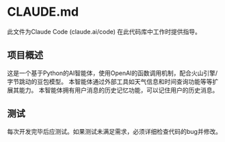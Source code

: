 # CLAUDE.md

此文件为Claude Code (claude.ai/code) 在此代码库中工作时提供指导。

## 项目概述

这是一个基于Python的AI智能体，使用OpenAI的函数调用机制，配合火山引擎/字节跳动的豆包模型。
本智能体通过外部工具如天气信息和时间查询功能等等扩展其能力。
本智能体拥有用户消息的历史记忆功能，可以记住用户的历史消息。

## 测试
每次开发完毕后应测试。如果测试未满足需求，必须详细检查代码的bug并修改。
